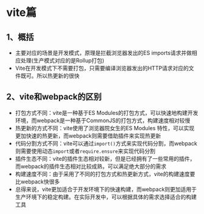 # vite篇

## 1、概括

* 主要对应的场景是开发模式，原理是拦截浏览器发出的ES imports请求并做相应处理(生产模式对应的是Rollup打包)
* Vite在开发模式下不需要打包，只需要编译浏览器发出的HTTP请求对应的文件既可。所以热更新的很快

## 2、vite和webpack的区别

* 打包方式不同：vite是一种基于ES Modules的打包方式，可以快速地构建开发环境，而webpack是一种基于CommonJS的打包方式，构建速度相对较慢
* 热更新的方式不同：vite使用了浏览器院女生的ES Modules 特性，可以实现更加快速的热更新，而webpack则需要借助插件来实现热更新
* 代码分割方式不同：vite可以通过`import()`方式来实现代码分割，而webpack则需要使用动态`import`或者`require.ensure`来实现代码分割
* 插件生态不同：vite的插件生态相对较新，但是已经拥有了一些常用的插件，而webpack的插件生态相对比较成熟，可以满足绝大部分的需求
* 构建速度不同：由于采用了不同的打包方式和热更新方式，vite的构建速度要比webpack快很多
* 总得来说，vite更加适合于开发环境下的快速构建，而webpack则更加适用于生产环境下的稳定构建。在实际开发中，可以根据具体的需求选择适合的构建工具
